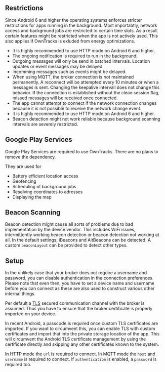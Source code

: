 ## Restrictions 
Since Android 6 and higher the operating systems enforces stricter restrictions for apps running in the background. Most importabtly, network access and background jobs are restricted to certain time slots. As a result certain features might be restricted when the app is not actively used. This also applies if OwnTracks is exluded from energy optimizations. 

* It is highly recommended to use HTTP mode on Android 6 and higher.  
* The ongoing notification is required to run in the background. 
* Outgoing messages will only be send in batched intervals. Location updates or event messages may be delayed. 
* Incomming messages such as events might be delayed. 
* When using MQTT, the broker connection is not maintained permanently. A reconnect will be attempted every 10 minutes or when a messages is sent. Changing the keepalive intervall does not change this behavior. If the connection is established without the clean session flag, missed messages will be received once connected. 
* The app cannot attempt to connect if the network connection changes because it is not possible to receive the network change event.
* It is highly recommended to use HTTP mode on Android 6 and higher.  
* Beacon detection might not work reliable because background scanning intervals are severely restricted. 

## Google Play Services
Google Play Services are required to use OwnTracks. There are no plans to remove the dependency. 

They are used for 
* Battery efficient location access
* Geofencing 
* Scheduling of background jobs 
* Resolving coordinates to adresses
* Displaying the map

## Beacon Scanning
Beacon detection might cause all sorts of problems due to bad implementation by the device vendor. 
This includes WiFi issues, intermittently working beacon detection or beacon detection not working at all. 
In the default settings, iBeacons and AltBeacons can be detected. A custom `beaconLayout` can be provided to detect other types. 

## Setup

In the unlikely case that your broker does not require a username and password, you can disable authentication in the connection preferences. Please note that even then, you have to set a device name and username before you can connect as these are also used to construct various other internal things. 

Per default a [TLS](tls.md) secured communication channel with the broker is assumed. Thus you have to ensure that the broker certificate is properly imported on your device. 

In recent Android, a passcode is required once custom TLS certificates are imported. If you want to circumvent this, you can enable TLS with custom certificates and import that into the private storage location of the app. This will circumvent the Android TLS certificate management by using the certificate directly and skipping any other certificates known to the system. 

In HTTP mode the `url` is required to connect. 
In MQTT mode the `host` and `username` is required to connect. If `authentication` is enabled, a `password` is required too.  



